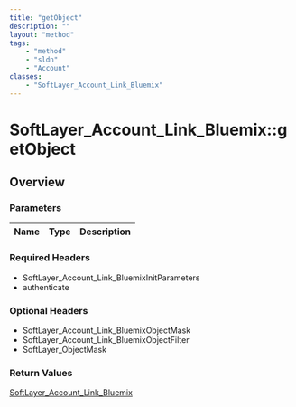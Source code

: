 ```yaml
---
title: "getObject"
description: ""
layout: "method"
tags:
    - "method"
    - "sldn"
    - "Account"
classes:
    - "SoftLayer_Account_Link_Bluemix"
---
```

# SoftLayer_Account_Link_Bluemix::getObject
## Overview 


### Parameters 
|Name | Type | Description |
| --- | --- | --- |


### Required Headers
* SoftLayer_Account_Link_BluemixInitParameters
* authenticate

### Optional Headers
* SoftLayer_Account_Link_BluemixObjectMask
* SoftLayer_Account_Link_BluemixObjectFilter
* SoftLayer_ObjectMask

### Return Values
<a href='/reference/datatypes/SoftLayer_Account_Link_Bluemix'>SoftLayer_Account_Link_Bluemix </a>
